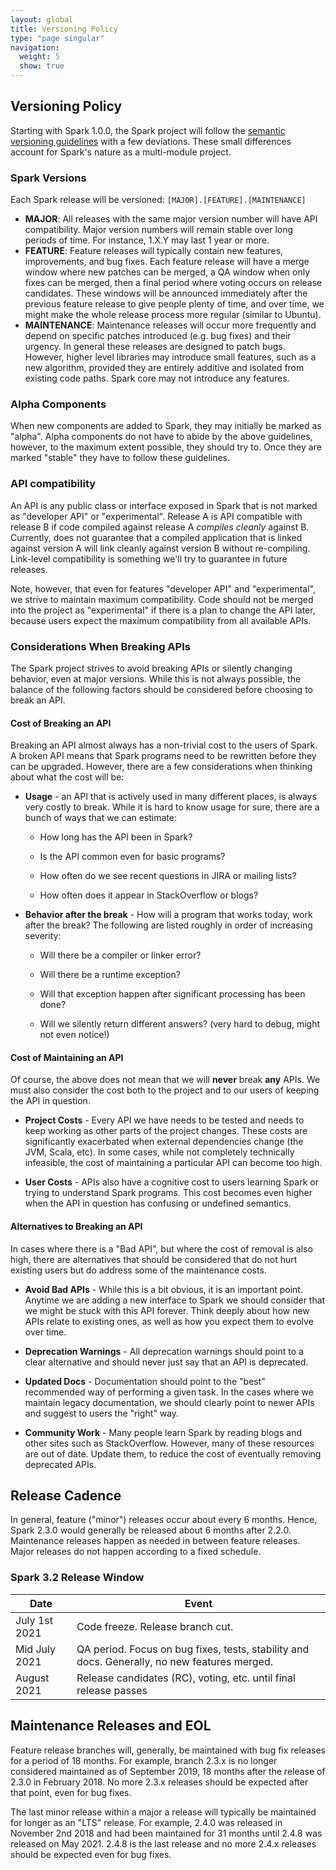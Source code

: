 ```yaml
---
layout: global
title: Versioning Policy
type: "page singular"
navigation:
  weight: 5
  show: true
---
```


<h2>Versioning Policy</h2>

Starting with Spark 1.0.0, the Spark project will follow the 
<a href="http://semver.org/">semantic versioning guidelines</a> with a few deviations. 
These small differences account for Spark's nature as a multi-module project.

<h3>Spark Versions</h3>

Each Spark release will be versioned: `[MAJOR].[FEATURE].[MAINTENANCE]`

- **MAJOR**: All releases with the same major version number will have API compatibility.
Major version numbers will remain stable over long periods of time. For instance, 1.X.Y may last 
1 year or more.
- **FEATURE**: Feature releases will typically contain new features, improvements, and bug fixes. 
Each feature release will have a merge window where new patches can be merged, a QA window when 
only fixes can be merged, then a final period where voting occurs on release candidates. These 
windows will be announced immediately after the previous feature release to give people plenty 
of time, and over time, we might make the whole release process more regular (similar to Ubuntu).
- **MAINTENANCE**: Maintenance releases will occur more frequently and depend on specific patches 
introduced (e.g. bug fixes) and their urgency. In general these releases are designed to patch bugs. 
However, higher level libraries may introduce small features, such as a new algorithm, provided 
they are entirely additive and isolated from existing code paths. Spark core may not introduce 
any features.

<h3>Alpha Components</h3>

When new components are added to Spark, they may initially be marked as "alpha". Alpha components 
do not have to abide by the above guidelines, however, to the maximum extent possible, they should 
try to. Once they are marked "stable" they have to follow these guidelines.

<h3>API compatibility</h3>

An API is any public class or interface exposed in Spark that is not marked as "developer API" or 
"experimental". Release A is API compatible with release B if code compiled against release A 
_compiles cleanly_ against B. Currently, does not guarantee that a compiled application that is 
linked against version A will link cleanly against version B without re-compiling. Link-level 
compatibility is something we'll try to guarantee in future releases. 

Note, however, that even for features "developer API" and "experimental", we strive to maintain 
maximum compatibility. Code should not be merged into the project as "experimental" if there is 
a plan to change the API later, because users expect the maximum compatibility from all 
available APIs.

<h3>Considerations When Breaking APIs</h3>

The Spark project strives to avoid breaking APIs or silently changing behavior, even at major versions. While this is not always possible, the balance of the following factors should be considered before choosing to break an API.

<h4>Cost of Breaking an API</h4>

Breaking an API almost always has a non-trivial cost to the users of Spark. A broken API means that Spark programs need to be rewritten before they can be upgraded. However, there are a few considerations when thinking about what the cost will be:

- **Usage** - an API that is actively used in many different places, is always very costly to break. While it is hard to know usage for sure, there are a bunch of ways that we can estimate: 
  - How long has the API been in Spark?

  - Is the API common even for basic programs?

  - How often do we see recent questions in JIRA or mailing lists?

  - How often does it appear in StackOverflow or blogs?

- **Behavior after the break** - How will a program that works today, work after the break? The following are listed roughly in order of increasing severity:

  - Will there be a compiler or linker error?

  - Will there be a runtime exception?

  - Will that exception happen after significant processing has been done?

  - Will we silently return different answers? (very hard to debug, might not even notice!)

<h4>Cost of Maintaining an API</h4>

Of course, the above does not mean that we will **never** break **any** APIs. We must also consider the cost both to the project and to our users of keeping the API in question.

- **Project Costs** - Every API we have needs to be tested and needs to keep working as other parts of the project changes. These costs are significantly exacerbated when external dependencies change (the JVM, Scala, etc). In some cases, while not completely technically infeasible, the cost of maintaining a particular API can become too high.

- **User Costs** - APIs also have a cognitive cost to users learning Spark or trying to understand Spark programs. This cost becomes even higher when the API in question has confusing or undefined semantics.

<h4>Alternatives to Breaking an API</h4>

In cases where there is a "Bad API", but where the cost of removal is also high, there are alternatives that should be considered that do not hurt existing users but do address some of the maintenance costs.

- **Avoid Bad APIs** - While this is a bit obvious, it is an important point. Anytime we are adding a new interface to Spark we should consider that we might be stuck with this API forever. Think deeply about how new APIs relate to existing ones, as well as how you expect them to evolve over time.

- **Deprecation Warnings** - All deprecation warnings should point to a clear alternative and should never just say that an API is deprecated.

- **Updated Docs** - Documentation should point to the "best" recommended way of performing a given task. In the cases where we maintain legacy documentation, we should clearly point to newer APIs and suggest to users the "right" way.

- **Community Work** - Many people learn Spark by reading blogs and other sites such as StackOverflow. However, many of these resources are out of date. Update them, to reduce the cost of eventually removing deprecated APIs.

<h2>Release Cadence</h2>

In general, feature ("minor") releases occur about every 6 months. Hence, Spark 2.3.0 would
generally be released about 6 months after 2.2.0. Maintenance releases happen as needed
in between feature releases. Major releases do not happen according to a fixed schedule.

<h3>Spark 3.2 Release Window</h3>

| Date  | Event |
| ----- | ----- |
| July 1st 2021 | Code freeze. Release branch cut.|
| Mid July 2021 | QA period. Focus on bug fixes, tests, stability and docs. Generally, no new features merged.|
| August 2021 | Release candidates (RC), voting, etc. until final release passes|

<h2>Maintenance Releases and EOL</h2>

Feature release branches will, generally, be maintained with bug fix releases for a period of 18 months. 
For example, branch 2.3.x is no longer considered maintained as of September 2019, 18 months after the release
of 2.3.0 in February 2018. No more 2.3.x releases should be expected after that point, even for bug fixes.

The last minor release within a major a release will typically be maintained for longer as an "LTS" release.
For example, 2.4.0 was released in November 2nd 2018 and had been maintained for 31 months until 2.4.8 was released on May 2021. 2.4.8 is the last release and no more 2.4.x releases should be expected even for bug fixes.

